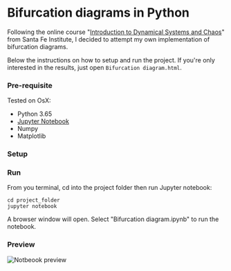 # Bifurcation diagrams in Python

Following the online course "[Introduction to Dynamical Systems and Chaos](https://www.complexityexplorer.org/courses/91-introduction-to-dynamical-systems-and-chaos)" from Santa Fe Institute, I decided to attempt my own implementation of bifurcation diagrams.

Below the instructions on how to setup and run the project. If you're only interested in the results, just open `Bifurcation diagram.html`.

### Pre-requisite

Tested on OsX:
- Python 3.65
- [Jupyter Notebook](http://jupyter.org/)
- Numpy
- Matplotlib

### Setup

### Run

From you terminal, cd into the project folder then run Jupyter notebook:

```
cd project_folder
jupyter notebook
```

A browser window will open. Select "Bifurcation diagram.ipynb" to run the notebook.

### Preview

![Notbeook preview](/Bifurcation_diagram)
